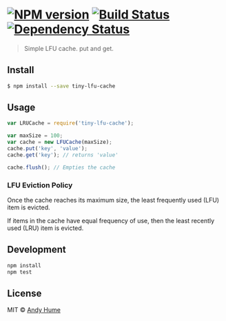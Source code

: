 #  [![NPM version][npm-image]][npm-url] [![Build Status][travis-image]][travis-url] [![Dependency Status][daviddm-image]][daviddm-url]

> Simple LFU cache. put and get.


## Install

```sh
$ npm install --save tiny-lfu-cache
```


## Usage

```js
var LRUCache = require('tiny-lfu-cache');

var maxSize = 100;
var cache = new LFUCache(maxSize);
cache.put('key', 'value');
cache.get('key'); // returns 'value'

cache.flush(); // Empties the cache
```

### LFU Eviction Policy

Once the cache reaches its maximum size, the least frequently used (LFU) item is evicted.

If items in the cache have equal frequency of use, then the least recently used (LRU) item is evicted.

## Development

```sh
npm install
npm test
```

## License

MIT © [Andy Hume](2015)


[npm-image]: https://badge.fury.io/js/tiny-lfu-cache.svg
[npm-url]: https://npmjs.org/package/tiny-lfu-cache
[travis-image]: https://travis-ci.org/ahume/tiny-lfu-cache.svg?branch=master
[travis-url]: https://travis-ci.org/ahume/tiny-lfu-cache
[daviddm-image]: https://david-dm.org/ahume/tiny-lfu-cache.svg?theme=shields.io
[daviddm-url]: https://david-dm.org/ahume/tiny-lfu-cache
